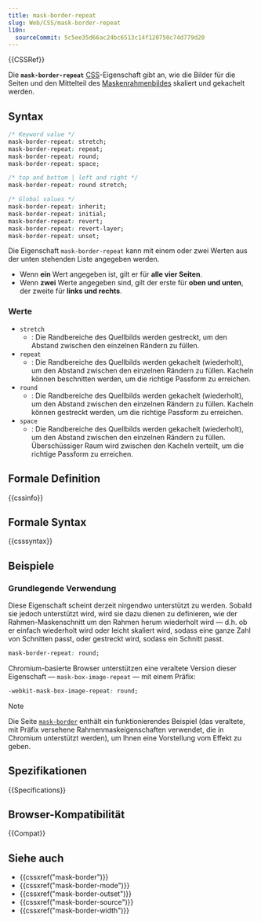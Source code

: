 ```yaml
---
title: mask-border-repeat
slug: Web/CSS/mask-border-repeat
l10n:
  sourceCommit: 5c5ee35d66ac24bc6513c14f120750c74d779d20
---
```


{{CSSRef}}

Die **`mask-border-repeat`** [CSS](/de/docs/Web/CSS)-Eigenschaft gibt an, wie die Bilder für die Seiten und den Mittelteil des [Maskenrahmenbildes](/de/docs/Web/CSS/mask-border) skaliert und gekachelt werden.

## Syntax

```css
/* Keyword value */
mask-border-repeat: stretch;
mask-border-repeat: repeat;
mask-border-repeat: round;
mask-border-repeat: space;

/* top and bottom | left and right */
mask-border-repeat: round stretch;

/* Global values */
mask-border-repeat: inherit;
mask-border-repeat: initial;
mask-border-repeat: revert;
mask-border-repeat: revert-layer;
mask-border-repeat: unset;
```

Die Eigenschaft `mask-border-repeat` kann mit einem oder zwei Werten aus der unten stehenden Liste angegeben werden.

- Wenn **ein** Wert angegeben ist, gilt er für **alle vier Seiten**.
- Wenn **zwei** Werte angegeben sind, gilt der erste für **oben und unten**, der zweite für **links und rechts**.

### Werte

- `stretch`
  - : Die Randbereiche des Quellbilds werden gestreckt, um den Abstand zwischen den einzelnen Rändern zu füllen.
- `repeat`
  - : Die Randbereiche des Quellbilds werden gekachelt (wiederholt), um den Abstand zwischen den einzelnen Rändern zu füllen. Kacheln können beschnitten werden, um die richtige Passform zu erreichen.
- `round`
  - : Die Randbereiche des Quellbilds werden gekachelt (wiederholt), um den Abstand zwischen den einzelnen Rändern zu füllen. Kacheln können gestreckt werden, um die richtige Passform zu erreichen.
- `space`
  - : Die Randbereiche des Quellbilds werden gekachelt (wiederholt), um den Abstand zwischen den einzelnen Rändern zu füllen. Überschüssiger Raum wird zwischen den Kacheln verteilt, um die richtige Passform zu erreichen.

## Formale Definition

{{cssinfo}}

## Formale Syntax

{{csssyntax}}

## Beispiele

### Grundlegende Verwendung

Diese Eigenschaft scheint derzeit nirgendwo unterstützt zu werden. Sobald sie jedoch unterstützt wird, wird sie dazu dienen zu definieren, wie der Rahmen-Maskenschnitt um den Rahmen herum wiederholt wird — d.h. ob er einfach wiederholt wird oder leicht skaliert wird, sodass eine ganze Zahl von Schnitten passt, oder gestreckt wird, sodass ein Schnitt passt.

```css
mask-border-repeat: round;
```

Chromium-basierte Browser unterstützen eine veraltete Version dieser Eigenschaft — `mask-box-image-repeat` — mit einem Präfix:

```css
-webkit-mask-box-image-repeat: round;
```

> [!NOTE]
> Die Seite [`mask-border`](/de/docs/Web/CSS/mask-border) enthält ein funktionierendes Beispiel (das veraltete, mit Präfix versehene Rahmenmaskeigenschaften verwendet, die in Chromium unterstützt werden), um Ihnen eine Vorstellung vom Effekt zu geben.

## Spezifikationen

{{Specifications}}

## Browser-Kompatibilität

{{Compat}}

## Siehe auch

- {{cssxref("mask-border")}}
- {{cssxref("mask-border-mode")}}
- {{cssxref("mask-border-outset")}}
- {{cssxref("mask-border-source")}}
- {{cssxref("mask-border-width")}}
